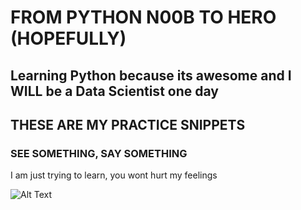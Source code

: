 # FROM PYTHON N00B TO HERO (HOPEFULLY)
## Learning Python because its awesome and I WILL be a Data Scientist one day
## THESE ARE MY PRACTICE SNIPPETS
### SEE SOMETHING, SAY SOMETHING

I am just trying to learn, you wont hurt my feelings

![Alt Text](http://i.imgur.com/7wjjB5a.gif)
